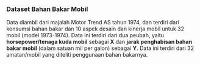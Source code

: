 
### Dataset Bahan Bakar Mobil

Data diambil dari majalah Motor Trend AS tahun 1974, dan terdiri dari konsumsi bahan bakar dan 10 aspek desain dan kinerja mobil untuk 32 mobil (model 1973-1974). Data ini terdiri dari dua peubah, yaitu **horsepower/tenaga kuda mobil** sebagai **X** dan **jarak penghabisan bahan bakar mobil** (dalam satuan mil per galon) sebagai **Y**. Data ini terdiri dari 32 amatan/mobil yang diteliti penggunaan bahan bakarnya.